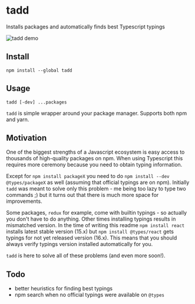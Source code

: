 # tadd

Installs packages and automatically finds best Typescript typings

![tadd demo](https://media.giphy.com/media/l378gE3TwOAokleda/giphy.gif)

## Install
```
npm install --global tadd
```

## Usage

```
tadd [-dev] ...packages
```

`tadd` is simple wrapper around your package manager. Supports both npm and yarn.

## Motivation
One of the biggest strengths of a Javascript ecosystem is easy access to thousands of high-quality packages on npm. When using Typescript this requires more ceremony because you need to obtain typing information. 

Except for `npm install packageX` you need to do `npm install --dev @types/packageX` as well (assuming that official typings are on npm). Initially `tadd` was meant to solve only this problem - me being too lazy to type two commands ;) but it turns out that there is much more space for improvements. 

Some packages, `redux` for example, come with builtin typings - so actually you don't have to do anything. Other times installing typings results in mismatched version. In the time of writing this readme `npm install react` installs latest stable version (15.x) but `npm install @types/react` gets typings for not yet released version (16.x). This means that you should always verify typings version installed automatically for you. 

`tadd` is here to solve all of these problems (and even more soon!).


## Todo

 - better heuristics for finding best typings
 - npm search when no official typings were available on `@types`

